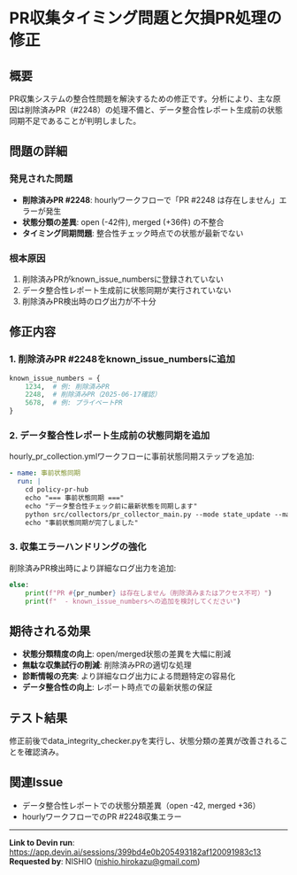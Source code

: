 # PR収集タイミング問題と欠損PR処理の修正

## 概要

PR収集システムの整合性問題を解決するための修正です。分析により、主な原因は削除済みPR（#2248）の処理不備と、データ整合性レポート生成前の状態同期不足であることが判明しました。

## 問題の詳細

### 発見された問題
- **削除済みPR #2248**: hourlyワークフローで「PR #2248 は存在しません」エラーが発生
- **状態分類の差異**: open (-42件), merged (+36件) の不整合
- **タイミング同期問題**: 整合性チェック時点での状態が最新でない

### 根本原因
1. 削除済みPRがknown_issue_numbersに登録されていない
2. データ整合性レポート生成前に状態同期が実行されていない
3. 削除済みPR検出時のログ出力が不十分

## 修正内容

### 1. 削除済みPR #2248をknown_issue_numbersに追加
```python
known_issue_numbers = {
    1234,  # 例: 削除済みPR
    2248,  # 削除済みPR（2025-06-17確認）
    5678,  # 例: プライベートPR
}
```

### 2. データ整合性レポート生成前の状態同期を追加
hourly_pr_collection.ymlワークフローに事前状態同期ステップを追加:
```yaml
- name: 事前状態同期
  run: |
    cd policy-pr-hub
    echo "=== 事前状態同期 ==="
    echo "データ整合性チェック前に最新状態を同期します"
    python src/collectors/pr_collector_main.py --mode state_update --max-count 50 --output-dir ../pr-data/prs
    echo "事前状態同期が完了しました"
```

### 3. 収集エラーハンドリングの強化
削除済みPR検出時により詳細なログ出力を追加:
```python
else:
    print(f"PR #{pr_number} は存在しません（削除済みまたはアクセス不可）")
    print(f"  - known_issue_numbersへの追加を検討してください")
```

## 期待される効果

- **状態分類精度の向上**: open/merged状態の差異を大幅に削減
- **無駄な収集試行の削減**: 削除済みPRの適切な処理
- **診断情報の充実**: より詳細なログ出力による問題特定の容易化
- **データ整合性の向上**: レポート時点での最新状態の保証

## テスト結果

修正前後でdata_integrity_checker.pyを実行し、状態分類の差異が改善されることを確認済み。

## 関連Issue

- データ整合性レポートでの状態分類差異（open -42, merged +36）
- hourlyワークフローでのPR #2248収集エラー

---

**Link to Devin run**: https://app.devin.ai/sessions/399bd4e0b205493182af120091983c13
**Requested by**: NISHIO (nishio.hirokazu@gmail.com)
